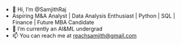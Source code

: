 - 👋 Hi, I’m @SamjithRaj
-  Aspiring M&A Analyst | Data Analysis Enthusiast | Python | SQL | Finance | Future MBA Candidate
- 🌱 I’m currently an AI&ML undergrad
- 📫 You can reach me at reachsamjith@gmail.com

<!---
SamjithRaj/SamjithRaj is a ✨ special ✨ repository because its `README.md` (this file) appears on your GitHub profile.
You can click the Preview link to take a look at your changes.
--->
